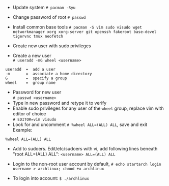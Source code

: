 
- Update system
`# pacman -Syu`

- Change password of root
`# passwd`

- Install common base tools
`# pacman -S vim sudo visudo wget networkmanager xorg xorg-server git openssh fakeroot base-devel tigervnc tmux neofetch`

- Create new user with sudo privileges  
- Create a new user  
`# useradd -mG wheel <username>`  
```
useradd  =  add a user
-m       =  associate a home directory
G        =  specify a group
wheel    =  group name
```
- Password for new user  
`# passwd <username>`  
- Type in new password and retype it to verify  
- Enable sudo privileges for any user of the `wheel` group, replace vim with editor of choice  
`# EDITOR=vim visudo`  
- Look for and uncomment `# %wheel ALL=(ALL) ALL`, save and exit  
  Example:  
```
%wheel ALL=(ALL) ALL
```

- Add <username> to sudoers. Edit/etc/sudoers with vi, add following lines beneath "root ALL=(ALL) ALL":
`<username> ALL=(ALL) ALL`

- Login to the non-root user account by default,
`# echo startarch login username > archlinux; chmod +x archlinux`

- To login into account:
`$ ./archlinux`
